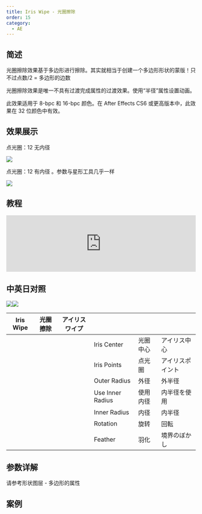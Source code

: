 ```yaml
---
title: Iris Wipe - 光圈擦除
order: 15
category:
  - AE
---
```


## 简述

光圈擦除效果基于多边形进行擦除。其实就相当于创建一个多边形形状的蒙版！只不过点数/2 = 多边形的边数

光圈擦除效果是唯一不具有过渡完成属性的过渡效果。使用“半径”属性设置动画。

此效果适用于 8-bpc 和 16-bpc 颜色。在 After Effects CS6 或更高版本中，此效果在 32 位颜色中有效。

## 效果展示

点光圈：12 无内径

![](https://cdn.yuelili.com/20211212184837.png)

点光圈：12 有内径 。参数与星形工具几乎一样

![](https://cdn.yuelili.com/20211212185525.png)

## 教程

<iframe src="https://player.bilibili.com/player.html?bvid=BV1e34y1X7Vj&page=5&high_quality=1" width="100%" allowfullscreen="allowfullscreen" frameborder="0"></iframe>

## 中英日对照

![](https://mir.yuelili.com/wp-content/uploads/user/AE/effects/AE-Effects-Transition-Iris_Wipe.png)![](https://mir.yuelili.com/wp-content/uploads/user/AE/effects/AE-Effects-Transition-Iris_Wipe_cn.png)

| Iris Wipe | 光圈擦除 | アイリスワイプ |                  |          |                  |
| --------- | -------- | -------------- | ---------------- | -------- | ---------------- |
|           |          |                | Iris Center      | 光圈中心 | アイリス中心     |
|           |          |                | Iris Points      | 点光圈   | アイリスポイント |
|           |          |                | Outer Radius     | 外径     | 外半径           |
|           |          |                | Use Inner Radius | 使用内径 | 内半径を使用     |
|           |          |                | Inner Radius     | 内径     | 内半径           |
|           |          |                | Rotation         | 旋转     | 回転             |
|           |          |                | Feather          | 羽化     | 境界のぼかし     |

## 参数详解

请参考形状图层 - 多边形的属性

## 案例
